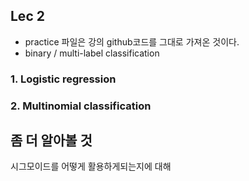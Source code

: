 ## Lec 2
- practice 파일은 강의 github코드를 그대로 가져온 것이다.
- binary / multi-label classification

### 1. Logistic regression


### 2. Multinomial classification


## 좀 더 알아볼 것
시그모이드를 어떻게 활용하게되는지에 대해